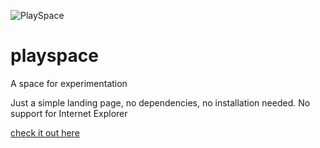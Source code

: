 ![PlaySpace](http://yaseenalgailani.github.io/playspace/images/playspace_og.png)
# playspace
A space for experimentation

Just a simple landing page, no dependencies, no installation needed.
No support for Internet Explorer

[check it out here](http://yaseenalgailani.github.io/playspace)